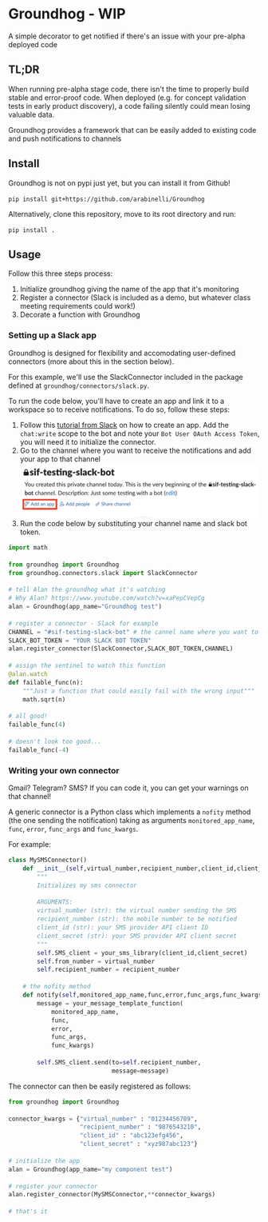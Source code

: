 # Groundhog - WIP
 A simple decorator to get notified if there's an issue with your pre-alpha deployed code

## TL;DR
When running pre-alpha stage code, there isn't the time to properly build stable and error-proof code. When deployed (e.g. for concept validation tests in early product discovery), a code failing silently could mean losing valuable data. 

Groundhog provides a framework that can be easily added to existing code and push notifications to channels

## Install
Groundhog is not on pypi just yet, but you can install it from Github! 

`pip install git+https://github.com/arabinelli/Groundhog`

Alternatively, clone this repository, move to its root directory and run:

`pip install .`

## Usage

Follow this three steps process:
1) Initialize groundhog giving the name of the app that it's monitoring
2) Register a connector (Slack is included as a demo, but whatever class meeting requirements could work!)
3) Decorate a function with Groundhog

### Setting up a Slack app
Groundhog is designed for flexibility and accomodating user-defined connectors (more about this in the section below).

For this example, we'll use the SlackConnector included in the package defined at `groundhog/connectors/slack.py`.

To run the code below, you'll have to create an app and link it to a workspace so to receive notifications. To do so, follow these steps:
1) Follow this [tutorial from Slack](https://github.com/slackapi/python-slackclient/blob/master/tutorial/01-creating-the-slack-app.md) on how to create an app. Add the `chat:write` scope to the bot and note your `Bot User OAuth Access Token`, you will need it to initialize the connector.
2) Go to the channel where you want to receive the notifications and add your app to that channel
![slack add app to channel](./img/slack_add_app.png)
3) Run the code below by substituting your channel name and slack bot token.

``` python
import math

from groundhog import Groundhog
from groundhog.connectors.slack import SlackConnector

# tell Alan the groundhog what it's watching
# Why Alan? https://www.youtube.com/watch?v=xaPepCVepCg
alan = Groundhog(app_name="Groundhog test")

# register a connector - Slack for example
CHANNEL = "#sif-testing-slack-bot" # the cannel name where you want to receive the notifications
SLACK_BOT_TOKEN = "YOUR SLACK BOT TOKEN"
alan.register_connector(SlackConnector,SLACK_BOT_TOKEN,CHANNEL)

# assign the sentinel to watch this function
@alan.watch
def failable_func(n):
    """Just a function that could easily fail with the wrong input"""
    math.sqrt(n)

# all good!
failable_func(4)

# doesn't look too good...
failable_func(-4)
```

### Writing your own connector
Gmail? Telegram? SMS? If you can code it, you can get your warnings on that channel! 

A generic connector is a Python class which implements a `nofity` method (the one sending the notification) taking as arguments `monitored_app_name`, `func`, `error`, `func_args` and `func_kwargs`.

For example:
```python
class MySMSConnector()
    def __init__(self,virtual_number,recipient_number,client_id,client_secret):
        """
        Initializes my sms connector

        ARGUMENTS:
        virtual_number (str): the virtual number sending the SMS
        recipient_number (str): the mobile number to be notified
        client_id (str): your SMS provider API client ID
        client_secret (str): your SMS provider API client secret
        """
        self.SMS_client = your_sms_library(client_id,client_secret)
        self.from_number = virtual_number
        self.recipient_number = recipient_number
    
    # the nofity method
    def notify(self,monitored_app_name,func,error,func_args,func_kwargs): 
        message = your_message_template_function(
            monitored_app_name,
            func,
            error,
            func_args,
            func_kwargs)
        
        self.SMS_client.send(to=self.recipient_number,
                             message=message)
```

The connector can then be easily registered as follows:
```python
from groundhog import Groundhog

connector_kwargs = {"virtual_number" : "01234456789",
                    "recipient_number" : "9876543210",
                    "client_id" : "abc123efg456",
                    "client_secret" : "xyz987abc123"}

# initialize the app
alan = Groundhog(app_name="my component test")

# register your connector
alan.register_connector(MySMSConnector,**connector_kwargs)

# that's it
```
